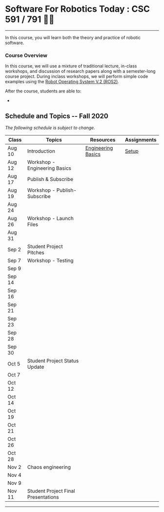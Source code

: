 # Software For Robotics Today : CSC 591 / 791  🤖🐺

---

In this course, you will learn both the theory and practice of robotic software. 

### Course Overview

In this course, we will use a mixture of traditional lecture, in-class workshops, and discussion of research papers along with a semester-long course project.  During inclass workshops, we will perform simple code examples using the [Robot Operating System V.2 (ROS2)](http://ros.org).

After the course, students are able to:

* 

## Schedule and Topics -- Fall 2020

*The following schedule is subject to change.*

| Class    | Topics   |  Resources | Assignments       |
|----------|----------------------------------|------------| ----------------  |
|  Aug 10  | Introduction  | [Engineering Basics](https://github.com/chrisparnin/EngineeringBasics)  | [Setup](Boot.md)
|  Aug 12  | Workshop - Engineering Basics | 
|  Aug 17  | Publish & Subscribe
|  Aug 19  | Workshop - Publish-Subscribe
|  Aug 24  | 
|  Aug 26  | Workshop - Launch Files
|  Aug 31  | 
|  Sep 2   | Student Project Pitches
|  Sep 7   |  Workshop - Testing
|  Sep 9   | 
|  Sep 14  | 
|  Sep 16  | 
|  Sep 21  | 
|  Sep 23  | 
|  Sep 28  | 
|  Sep 30  | 
|  Oct 5   | Student Project Status Update
|  Oct 7   | 
|  Oct 12  | 
|  Oct 14  | 
|  Oct 19  | 
|  Oct 21  | 
|  Oct 26  | 
|  Oct 28  | 
|  Nov 2 | Chaos engineering
|  Nov 4 | 
|  Nov 9 | 
|  Nov 11 | Student Project Final Presentations



---



